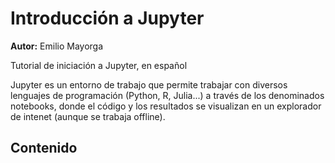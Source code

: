 # Introducción a Jupyter
**Autor:** Emilio Mayorga

Tutorial de iniciación a Jupyter, en español


Jupyter es un entorno de trabajo que permite trabajar con diversos lenguajes de programación (Python, R, Julia...) a través de los denominados notebooks, donde el código y los resultados se visualizan en un explorador de intenet (aunque se trabaja offline).

## Contenido

```{tableofcontents}
```
